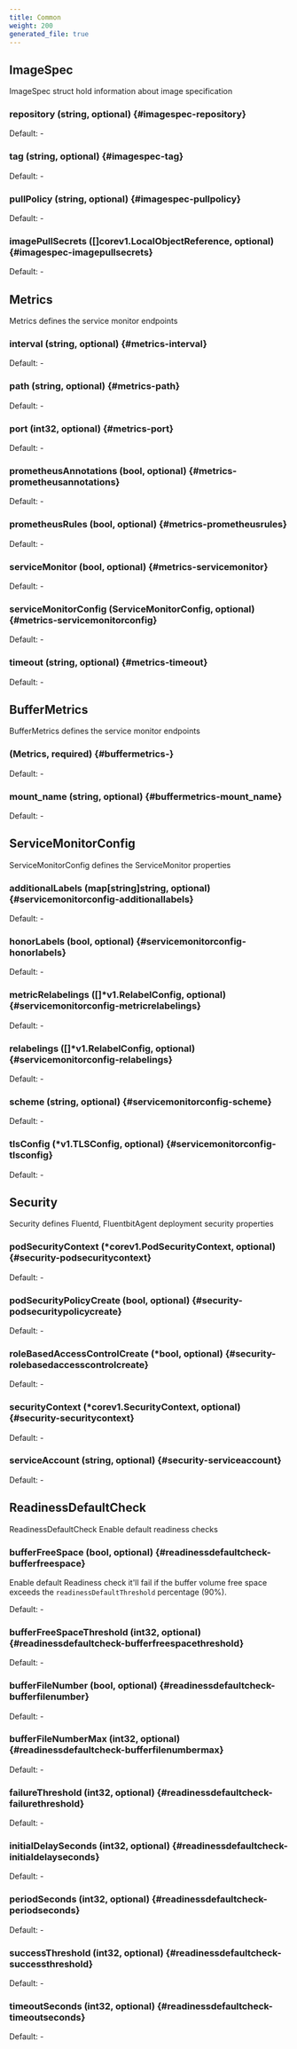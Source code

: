 ```yaml
---
title: Common
weight: 200
generated_file: true
---
```


## ImageSpec

ImageSpec struct hold information about image specification

### repository (string, optional) {#imagespec-repository}

Default: -

### tag (string, optional) {#imagespec-tag}

Default: -

### pullPolicy (string, optional) {#imagespec-pullpolicy}

Default: -

### imagePullSecrets ([]corev1.LocalObjectReference, optional) {#imagespec-imagepullsecrets}

Default: -


## Metrics

Metrics defines the service monitor endpoints

### interval (string, optional) {#metrics-interval}

Default: -

### path (string, optional) {#metrics-path}

Default: -

### port (int32, optional) {#metrics-port}

Default: -

### prometheusAnnotations (bool, optional) {#metrics-prometheusannotations}

Default: -

### prometheusRules (bool, optional) {#metrics-prometheusrules}

Default: -

### serviceMonitor (bool, optional) {#metrics-servicemonitor}

Default: -

### serviceMonitorConfig (ServiceMonitorConfig, optional) {#metrics-servicemonitorconfig}

Default: -

### timeout (string, optional) {#metrics-timeout}

Default: -


## BufferMetrics

BufferMetrics defines the service monitor endpoints

###  (Metrics, required) {#buffermetrics-}

Default: -

### mount_name (string, optional) {#buffermetrics-mount_name}

Default: -


## ServiceMonitorConfig

ServiceMonitorConfig defines the ServiceMonitor properties

### additionalLabels (map[string]string, optional) {#servicemonitorconfig-additionallabels}

Default: -

### honorLabels (bool, optional) {#servicemonitorconfig-honorlabels}

Default: -

### metricRelabelings ([]*v1.RelabelConfig, optional) {#servicemonitorconfig-metricrelabelings}

Default: -

### relabelings ([]*v1.RelabelConfig, optional) {#servicemonitorconfig-relabelings}

Default: -

### scheme (string, optional) {#servicemonitorconfig-scheme}

Default: -

### tlsConfig (*v1.TLSConfig, optional) {#servicemonitorconfig-tlsconfig}

Default: -


## Security

Security defines Fluentd, FluentbitAgent deployment security properties

### podSecurityContext (*corev1.PodSecurityContext, optional) {#security-podsecuritycontext}

Default: -

### podSecurityPolicyCreate (bool, optional) {#security-podsecuritypolicycreate}

Default: -

### roleBasedAccessControlCreate (*bool, optional) {#security-rolebasedaccesscontrolcreate}

Default: -

### securityContext (*corev1.SecurityContext, optional) {#security-securitycontext}

Default: -

### serviceAccount (string, optional) {#security-serviceaccount}

Default: -


## ReadinessDefaultCheck

ReadinessDefaultCheck Enable default readiness checks

### bufferFreeSpace (bool, optional) {#readinessdefaultcheck-bufferfreespace}

Enable default Readiness check it'll fail if the buffer volume free space exceeds the `readinessDefaultThreshold` percentage (90%). 

Default: -

### bufferFreeSpaceThreshold (int32, optional) {#readinessdefaultcheck-bufferfreespacethreshold}

Default: -

### bufferFileNumber (bool, optional) {#readinessdefaultcheck-bufferfilenumber}

Default: -

### bufferFileNumberMax (int32, optional) {#readinessdefaultcheck-bufferfilenumbermax}

Default: -

### failureThreshold (int32, optional) {#readinessdefaultcheck-failurethreshold}

Default: -

### initialDelaySeconds (int32, optional) {#readinessdefaultcheck-initialdelayseconds}

Default: -

### periodSeconds (int32, optional) {#readinessdefaultcheck-periodseconds}

Default: -

### successThreshold (int32, optional) {#readinessdefaultcheck-successthreshold}

Default: -

### timeoutSeconds (int32, optional) {#readinessdefaultcheck-timeoutseconds}

Default: -


